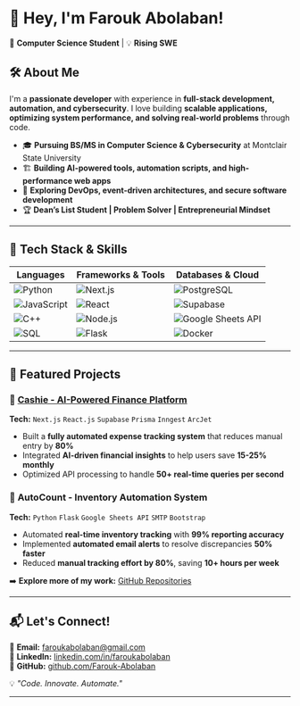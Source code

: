 # 👋 Hey, I'm Farouk Abolaban!  

🚀 **Computer Science Student** | 💡 **Rising SWE**

## 🛠️ About Me  
I'm a **passionate developer** with experience in **full-stack development, automation, and cybersecurity**. I love building **scalable applications, optimizing system performance, and solving real-world problems** through code.  

- 🎓 **Pursuing BS/MS in Computer Science & Cybersecurity** at Montclair State University  
- 🏗️ **Building AI-powered tools, automation scripts, and high-performance web apps**  
- 🔬 **Exploring DevOps, event-driven architectures, and secure software development**  
- 🏆 **Dean’s List Student | Problem Solver | Entrepreneurial Mindset**  

---

## 🔨 Tech Stack & Skills  

| **Languages** | **Frameworks & Tools** | **Databases & Cloud** |
|--------------|------------------|----------------|
| ![Python](https://img.shields.io/badge/Python-3776AB?style=flat&logo=python&logoColor=white) | ![Next.js](https://img.shields.io/badge/Next.js-000000?style=flat&logo=next.js&logoColor=white) | ![PostgreSQL](https://img.shields.io/badge/PostgreSQL-336791?style=flat&logo=postgresql&logoColor=white) |
| ![JavaScript](https://img.shields.io/badge/JavaScript-F7DF1E?style=flat&logo=javascript&logoColor=black) | ![React](https://img.shields.io/badge/React-61DAFB?style=flat&logo=react&logoColor=black) | ![Supabase](https://img.shields.io/badge/Supabase-3ECF8E?style=flat&logo=supabase&logoColor=white) |
| ![C++](https://img.shields.io/badge/C++-00599C?style=flat&logo=c%2B%2B&logoColor=white) | ![Node.js](https://img.shields.io/badge/Node.js-339933?style=flat&logo=node.js&logoColor=white) | ![Google Sheets API](https://img.shields.io/badge/Google%20Sheets-34A853?style=flat&logo=googlesheets&logoColor=white) |
| ![SQL](https://img.shields.io/badge/SQL-4479A1?style=flat&logo=mysql&logoColor=white) | ![Flask](https://img.shields.io/badge/Flask-000000?style=flat&logo=flask&logoColor=white) | ![Docker](https://img.shields.io/badge/Docker-2496ED?style=flat&logo=docker&logoColor=white) |

---

## 📌 Featured Projects  
### 🔹 **[Cashie - AI-Powered Finance Platform](https://cashie-rvr1.vercel.app/)**  
**Tech:** `Next.js` `React.js` `Supabase` `Prisma` `Inngest` `ArcJet`  
- Built a **fully automated expense tracking system** that reduces manual entry by **80%**  
- Integrated **AI-driven financial insights** to help users save **15-25% monthly**  
- Optimized API processing to handle **50+ real-time queries per second**  

### 🔹 **AutoCount - Inventory Automation System**  
**Tech:** `Python` `Flask` `Google Sheets API` `SMTP` `Bootstrap`  
- Automated **real-time inventory tracking** with **99% reporting accuracy**  
- Implemented **automated email alerts** to resolve discrepancies **50% faster**  
- Reduced **manual tracking effort by 80%**, saving **10+ hours per week**  

➡️ **Explore more of my work:** [GitHub Repositories](https://github.com/Farouk-Abolaban?tab=repositories)  

---

## 📬 Let's Connect!  
📧 **Email:** [faroukabolaban@gmail.com](mailto:faroukabolaban@gmail.com)  
🔗 **LinkedIn:** [linkedin.com/in/faroukabolaban](https://www.linkedin.com/in/faroukabolaban)  
🐙 **GitHub:** [github.com/Farouk-Abolaban](https://github.com/Farouk-Abolaban)  

💡 *"Code. Innovate. Automate."*  

---

